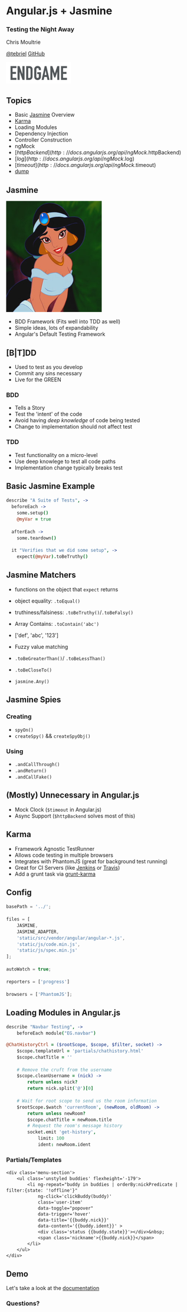 # Angular.js + Jasmine #

### Testing the Night Away ###

Chris Moultrie

[@tebriel](https://twitter.com/tebriel) [GitHub](https://github.com/tebriel)

[![Endgame](/img/endgame.jpg)](http://www.endgame.com)


## Topics ##

*  Basic [Jasmine](http://pivotal.github.io/jasmine/) Overview
*  [Karma](http://karma-runner.github.io/)
*  Loading Modules
*  Dependency Injection
*  Controller Construction
*  ngMock
  *  [$httpBackend](http://docs.angularjs.org/api/ngMock.$httpBackend)
  *  [$log](http://docs.angularjs.org/api/ngMock.$log)
  *  [$timeout](http://docs.angularjs.org/api/ngMock.$timeout)
  *  [dump](http://docs.angularjs.org/api/angular.mock.dump)



## Jasmine ##

![Jasmine](/img/jasmine.jpg)

*  BDD Framework (Fits well into TDD as well)
*  Simple ideas, lots of expandability
*  Angular's Default Testing Framework


## [B|T]DD ##

*  Used to test as you develop
*  Commit any sins necessary
*  Live for the GREEN


### BDD ###

*  Tells a Story
*  Test the 'intent' of the code
*  Avoid having _deep knowledge_ of code being tested
*  Change to implementation should not affect test


### TDD ###

*  Test functionality on a micro-level
*  Use deep knowlege to test all code paths
*  Implementation change typically breaks test


## Basic Jasmine Example ##

```coffeescript
describe "A Suite of Tests", ->
  beforeEach ->
    some.setup()
    @myVar = true

  afterEach ->
    some.teardown()

  it "Verifies that we did some setup", ->
    expect(@myVar).toBeTruthy()
```


## Jasmine Matchers ##

*  functions on the object that `expect` returns
*  object equality: `.toEqual()`
*  truthiness/falsiness: `.toBeTruthy()`/`.toBeFalsy()`
*  Array Contains: `.toContain('abc')`
  *  ['def', 'abc', '123']

*  Fuzzy value matching
  *  `.toBeGreaterThan()`/ `.toBeLessThan()`
  *  `.toBeCloseTo()`
*  `jasmine.Any()`


## Jasmine Spies ##

### Creating ###

*  `spyOn()`
*  `createSpy()` && `createSpyObj()`

### Using ###

*  `.andCallThrough()`
*  `.andReturn()`
*  `.andCallFake()`


## (Mostly) Unnecessary in Angular.js ##

*  Mock Clock (`$timeout` in Angular.js)
*  Async Support (`$httpBackend` solves most of this)



## Karma ##

*  Framework Agnostic TestRunner
*  Allows code testing in multiple browsers
*  Integrates with PhantomJS (great for background test running)
*  Great for CI Servers (like [Jenkins](http://jenkins-ci.org/) or [Travis](https://travis-ci.org/))
*  Add a grunt task via [grunt-karma](https://npmjs.org/package/grunt-karma)


## Config ##

```javascript
basePath = '../';

files = [
    JASMINE,
    JASMINE_ADAPTER,
    'static/src/vendor/angular/angular-*.js',
    'static/js/code.min.js',
    'static/js/spec.min.js'
];

autoWatch = true;

reporters = ['progress']

browsers = ['PhantomJS'];
```


## Loading Modules in Angular.js ##


```coffeescript
describe "Navbar Testing", ->
    beforeEach module("EG.navbar")
```






```coffeescript
@ChatHistoryCtrl = ($rootScope, $scope, $filter, socket) ->
    $scope.templateUrl = 'partials/chathistory.html'
    $scope.chatTitle = ''

    # Remove the cruft from the username
    $scope.cleanUsername = (nick) ->
        return unless nick?
        return nick.split('@')[0]

    # Wait for root scope to send us the room information
    $rootScope.$watch 'currentRoom', (newRoom, oldRoom) ->
        return unless newRoom?
        $scope.chatTitle = newRoom.title
        # Request the room's message history
        socket.emit 'get-history',
            limit: 100
            ident: newRoom.ident
```


### Partials/Templates ###

    <div class='menu-section'>
        <ul class='unstyled buddies' flexheight='-179'>
            <li ng-repeat="buddy in buddies | orderBy:nickPredicate | filter:{state: '!offline'}"
                ng-click='clickBuddy(buddy)'
                class='user-item'
                data-toggle="popover"
                data-trigger='hover'
                data-title='{{buddy.nick}}'
                data-content='{{buddy.ident}}' >
                <div class='status {{buddy.state}}'></div>&nbsp;
                <span class='nickname'>{{buddy.nick}}</span>
            </li>
        </ul>
    </div>



## Demo ##

Let's take a look at the <a href="/docs/app.html" target="_blank">documentation</a>



### Questions? ###
